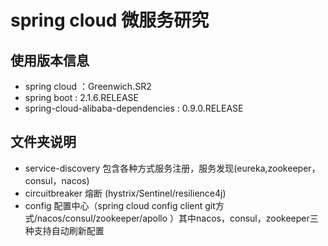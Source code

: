 # spring cloud 微服务研究
## 使用版本信息
- spring cloud ：Greenwich.SR2
- spring boot : 2.1.6.RELEASE
- spring-cloud-alibaba-dependencies : 0.9.0.RELEASE

## 文件夹说明
- service-discovery 包含各种方式服务注册，服务发现(eureka,zookeeper，consul，nacos)
- circuitbreaker 熔断 (hystrix/Sentinel/resilience4j)
- config 配置中心（spring cloud config client git方式/nacos/consul/zookeeper/apollo ）其中nacos，consul，zookeeper三种支持自动刷新配置